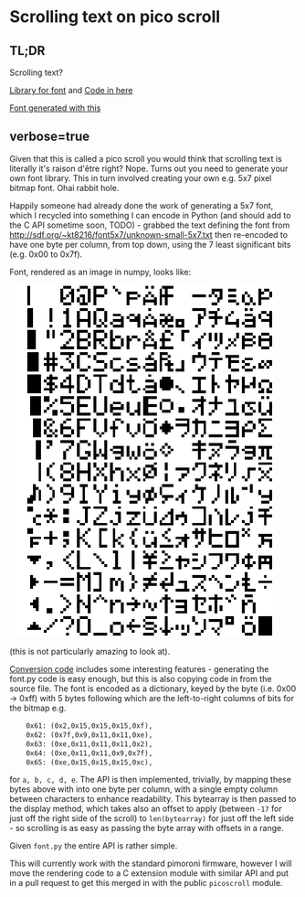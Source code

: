 # Scrolling text on pico scroll

## TL;DR

Scrolling text?

[Library for font](https://github.com/graeme-winter/rpi-pico/blob/main/font5x7/font.py) and 
[Code in here](https://github.com/graeme-winter/rpi-pico/blob/main/font5x7/scroller.py)

[Font generated with this](https://github.com/graeme-winter/rpi-pico/blob/main/font5x7/generate.py)

## verbose=true

Given that this is called a pico scroll you would think that scrolling text is literally it's raison d'être right? Nope. Turns out you need to generate your own font library. This in turn involved creating your own e.g. 5x7 pixel bitmap font. Ohai rabbit hole.

Happily someone had already done the work of generating a 5x7 font, which I recycled into something I can encode in Python (and should add to the C API sometime soon, TODO) - grabbed the text defining the font from http://sdf.org/~kt8216/font5x7/unknown-small-5x7.txt then re-encoded to have one byte per column, from top down, using the 7 least significant bits (e.g. 0x00 to 0x7f).

Font, rendered as an image in numpy, looks like:

![Font map](./2021-04-06/fontmap.png)

(this is not particularly amazing to look at).

[Conversion code](https://github.com/graeme-winter/rpi-pico/blob/main/font5x7/generate.py) includes some interesting features - generating the font.py code is easy enough, but this is also copying code in from the source file. The font is encoded as a dictionary, keyed by the byte (i.e. 0x00 -> 0xff) with 5 bytes following which are the left-to-right columns of bits for the bitmap e.g. 

```
    0x61: (0x2,0x15,0x15,0x15,0xf),
    0x62: (0x7f,0x9,0x11,0x11,0xe),
    0x63: (0xe,0x11,0x11,0x11,0x2),
    0x64: (0xe,0x11,0x11,0x9,0x7f),
    0x65: (0xe,0x15,0x15,0x15,0xc),
```

for `a, b, c, d, e`. The API is then implemented, trivially, by mapping these bytes above with into one byte per column, with a single empty column between characters to enhance readability. This bytearray is then passed to the display method, which takes also an offset to apply (between `-17` for just off the right side of the scroll) to `len(bytearray)` for just off the left side - so scrolling is as easy as passing the byte array with offsets in a range.

Given `font.py` the entire API is rather simple.

This will currently work with the standard pimoroni firmware, however I will move the rendering code to a C extension module with similar API and put in a pull request to get this merged in with the public `picoscroll` module.


